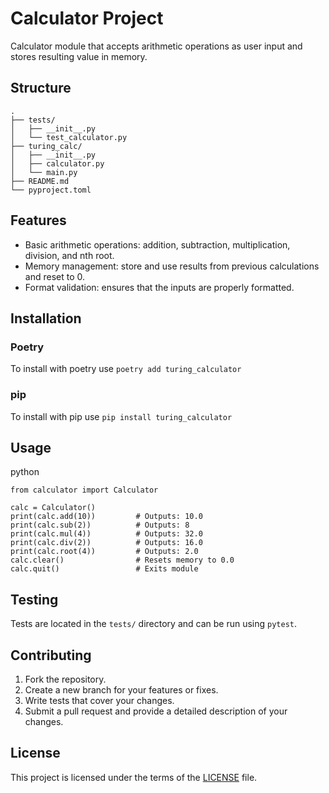 # Calculator Project

Calculator module that accepts arithmetic operations as user input and stores resulting value in memory.

## Structure

```
.
├── tests/
│   ├── __init__.py
│   └── test_calculator.py
├── turing_calc/
│   ├── __init__.py
│   ├── calculator.py
│   └── main.py
├── README.md
└── pyproject.toml

```

## Features

- Basic arithmetic operations: addition, subtraction, multiplication, division, and nth root.
- Memory management: store and use results from previous calculations and reset to 0.
- Format validation: ensures that the inputs are properly formatted.

## Installation

### Poetry

To install with poetry use `poetry add turing_calculator`

### pip

To install with pip use `pip install turing_calculator`

## Usage

python

```
from calculator import Calculator

calc = Calculator()
print(calc.add(10))         # Outputs: 10.0
print(calc.sub(2))          # Outputs: 8
print(calc.mul(4))          # Outputs: 32.0
print(calc.div(2))          # Outputs: 16.0
print(calc.root(4))         # Outputs: 2.0
calc.clear()                # Resets memory to 0.0
calc.quit()                 # Exits module
```

## Testing

Tests are located in the `tests/` directory and can be run using `pytest`.


## Contributing

1. Fork the repository.
2. Create a new branch for your features or fixes.
3. Write tests that cover your changes.
4. Submit a pull request and provide a detailed description of your changes.

## License

This project is licensed under the terms of the [LICENSE](./LICENSE) file.
